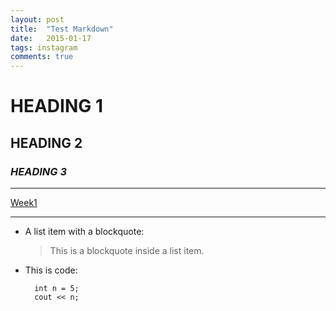 ```yaml
---
layout: post
title:  "Test Markdown"
date:   2015-01-17
tags: instagram
comments: true
---
```

# **HEADING 1** #
## HEADING 2 ##

### ***HEADING 3*** ###
***
[Week1](http://github.com/npdung/Week1)

***

*   A list item with a blockquote:

    > This is a blockquote
    > inside a list item.

* This is code:
	
        int n = 5;
    	cout << n;